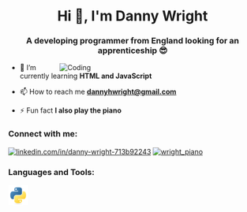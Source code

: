 <h1 align="center">Hi 👋, I'm Danny Wright</h1>
<h3 align="center">A developing programmer from England looking for an apprenticeship 😎</h3>
<img align="right" alt="Coding" width="400" src="https://66.media.tumblr.com/1e4b7c44f265fd7682f353d0f20676c2/tumblr_mrfnyzgvim1rfjowdo1_500.gif">

- 🌱 I’m currently learning **HTML and JavaScript**

- 📫 How to reach me **dannyhwright@gmail.com**

- ⚡ Fun fact **I also play the piano**

<h3 align="left">Connect with me:</h3>
<p align="left">
<a href="https://linkedin.com/in/linkedin.com/in/danny-wright-713b92243" target="blank"><img align="center" src="https://raw.githubusercontent.com/rahuldkjain/github-profile-readme-generator/master/src/images/icons/Social/linked-in-alt.svg" alt="linkedin.com/in/danny-wright-713b92243" height="30" width="40" /></a>
<a href="https://instagram.com/wright_piano" target="blank"><img align="center" src="https://raw.githubusercontent.com/rahuldkjain/github-profile-readme-generator/master/src/images/icons/Social/instagram.svg" alt="wright_piano" height="30" width="40" /></a>
</p>

<h3 align="left">Languages and Tools:</h3>
<p align="left"> <a href="https://www.python.org" target="_blank" rel="noreferrer"> <img src="https://raw.githubusercontent.com/devicons/devicon/master/icons/python/python-original.svg" alt="python" width="40" height="40"/> </a> </p>
